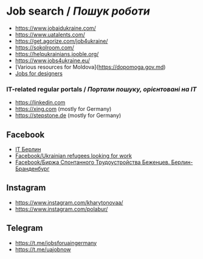 # Job search / _Пошук роботи_

* https://www.jobaidukraine.com/
* https://www.uatalents.com/
* https://get.agorize.com/job4ukraine/
* https://sokolroom.com/
* https://helpukrainians.jooble.org/
* https://www.jobs4ukraine.eu/
* [Various resources for Moldova]{https://dopomoga.gov.md)
* [Jobs for designers](https://gentle-stick-dcc.notion.site/4d022046c5324e4ab1f820eff6c22085)


### IT-related regular portals / _Портали пошуку, орієнтовані на ІТ_
* https://linkedin.com
* https://xing.com (mostly for Germany)
* https://stepstone.de (mostly for Germany)

## Facebook
* [IT Берлин](https://www.facebook.com/groups/itberlin/)
* [Facebook/Ukrainian refugees looking for work](https://www.facebook.com/groups/1170640940342959)
* [Facebook/Биржа Спонтанного Трудоустройства Беженцев. Берлин-Бранденбург](https://www.facebook.com/groups/3097045947280122)

## Instagram
* https://www.instagram.com/kharytonovaa/
* https://www.instagram.com/polabur/

## Telegram
* https://t.me/jobsforuaingermany
* https://t.me/uajobnow
